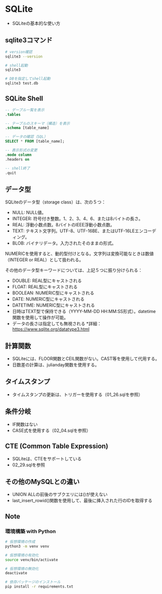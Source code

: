 # SQLite
- SQLiteの基本的な使い方


## sqlite3コマンド
```bash
# version確認
sqlite3 --version

# shell起動
sqlite3

# DBを指定してshell起動
sqlite3 test.db
```

## SQLite Shell
```sql
-- デーブル一覧を表示
.tables

-- テーブルのスキーマ（構造）を表示
.schema [table_name]

-- データの確認（SQL）
SELECT * FROM [table_name];

-- 表示形式の変更
.mode column
.headers on

-- shell終了
.quit
```

## データ型
SQLiteのデータ型（storage class）は、次の５つ：
- NULL: NULL値。
- INTEGER: 符号付き整数。1、2、3、4、6、または8バイトの長さ。
- REAL: 浮動小数点数。8バイトのIEEE浮動小数点数。
- TEXT: テキスト文字列。UTF-8、UTF-16BE、またはUTF-16LEエンコーディング。
- BLOB: バイナリデータ。入力されたそのままの形式。

NUMERICを使用すると、動的型付けとなる。文字列は変換可能なときは数値（INTEGER or REAL）として扱われる。

その他のデータ型キーワードについては、上記５つに振り分けられる：
- DOUBLE: REAL型にキャストされる
- FLOAT: REAL型にキャストされる
- BOOLEAN: NUMERIC型にキャストされる
- DATE: NUMERIC型にキャストされる
- DATETIME: NUMERIC型にキャストされる
- 日時はTEXT型で保持できる（YYYY-MM-DD HH:MM:SS形式）。datetime関数を使用して操作が可能。
- データの長さは指定しても無視される
*詳細：https://www.sqlite.org/datatype3.html

## 計算関数
- SQLiteには、FLOOR関数とCEIL関数がない。CAST等を使用して代用する。
- 日数差の計算は、julianday関数を使用する。

## タイムスタンプ
- タイムスタンプの更新は、トリガーを使用する（01_26.sqlを参照）

## 条件分岐
- IF関数はない
- CASE式を使用する（02_04.sqlを参照）

## CTE (Common Table Expression)
- SQLiteは、CTEをサポートしている
- 02_29.sqlを参照

## その他のMySQLとの違い
- UNION ALLの前後のサブクエリには()が使えない
- last_insert_rowid()関数を使用して、最後に挿入された行のIDを取得する


## Note
### 環境構築 with Python
```bash
# 仮想環境の作成
python3 -m venv venv

# 仮想環境の有効化
source venv/bin/activate

# 仮想環境の無効化
deactivate

# 依存パッケージのインストール
pip install -r requirements.txt
```